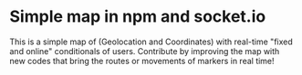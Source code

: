 # Simple map in npm and socket.io
This is a simple map of (Geolocation and Coordinates) with real-time "fixed and online" conditionals of users.
Contribute by improving the map with new codes that bring the routes or movements of markers in real time!
